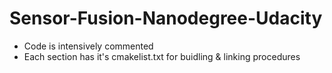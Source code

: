 # Sensor-Fusion-Nanodegree-Udacity

- Code is intensively commented
- Each section has it's cmakelist.txt for buidling & linking procedures